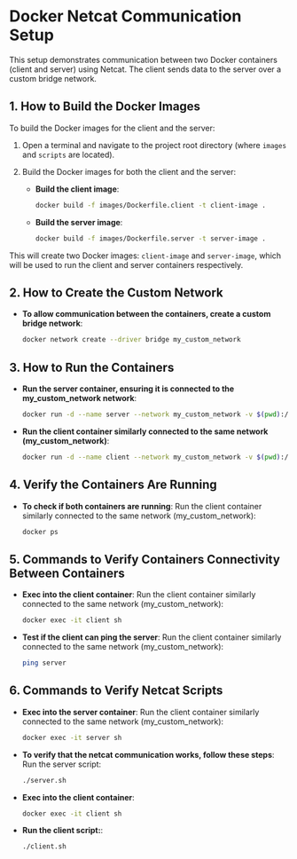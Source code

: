 # Docker Netcat Communication Setup

This setup demonstrates communication between two Docker containers (client and server) using Netcat. The client sends data to the server over a custom bridge network.

## 1. How to Build the Docker Images

To build the Docker images for the client and the server:

1. Open a terminal and navigate to the project root directory (where `images` and `scripts` are located).

2. Build the Docker images for both the client and the server:

   - **Build the client image**:
     ```bash
     docker build -f images/Dockerfile.client -t client-image .
     ```

   - **Build the server image**:
     ```bash
     docker build -f images/Dockerfile.server -t server-image .
     ```

This will create two Docker images: `client-image` and `server-image`, which will be used to run the client and server containers respectively.

## 2. How to Create the Custom Network

   - **To allow communication between the containers, create a custom bridge network**:
     ```bash
     docker network create --driver bridge my_custom_network
     ```
 
## 3. How to Run the Containers

   - **Run the server container, ensuring it is connected 
     to the my_custom_network network**:
     ```bash
     docker run -d --name server --network my_custom_network -v $(pwd):/usr/src/app server-image
     ```

   - **Run the client container similarly 
       connected to the same network (my_custom_network)**:
     ```bash
     docker run -d --name client --network my_custom_network -v $(pwd):/usr/src/app client-image
     ```  

## 4. Verify the Containers Are Running

   - **To check if both containers are running**:
       Run the client container similarly connected to the same network (my_custom_network):
     ```bash
     docker ps
     ```

## 5. Commands to Verify Containers Connectivity Between Containers

   - **Exec into the client container**:
       Run the client container similarly connected to the same network (my_custom_network):
     ```bash
     docker exec -it client sh
     ```
   
   - **Test if the client can ping the server**:
    Run the client container similarly connected to the same network (my_custom_network):
     ```bash
     ping server
     ```


## 6. Commands to Verify Netcat Scripts

   - **Exec into the server container**:
       Run the client container similarly connected to the same network (my_custom_network):
     ```bash
     docker exec -it server sh
     ```
   
   - **To verify that the netcat communication works, follow these steps**:
       Run the server script:
     ```bash
     ./server.sh
     ```

   - **Exec into the client container**:
     ```bash
     docker exec -it client sh
     ```

   - **Run the client script:**:
     ```bash
     ./client.sh
     ```
